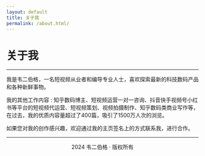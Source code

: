 ```yaml
---
layout: default
title: 关于我
permalink: /about.html/  
---
```

# 关于我 

***

我是韦二伯格，一名短视频从业者和编导专业人士，喜欢探索最新的科技数码产品和各种新鲜事物。

我的其他工作内容 : 知乎数码博主、短视频运营一对一咨询、抖音快手视频号小红书等平台的短视频代运营、短视频策划、视频拍摄制作、知乎数码类商业写作等，在过去，我的优质内容量超过了400篇，吸引了1500万人次的浏览。

如果您对我的创作感兴趣，欢迎通过我的主页签名上的方式联系我，进行合作。




***
<center>2024 韦二伯格 · 版权所有</center>

 
 

